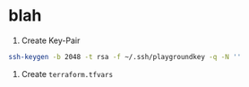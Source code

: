 # blah

1. Create Key-Pair

```bash
ssh-keygen -b 2048 -t rsa -f ~/.ssh/playgroundkey -q -N ''
```

1. Create `terraform.tfvars`

```text

```
